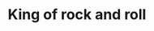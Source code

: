 ---
title: "King of rock and roll"
hashtag: "king-of-rock-and-roll"
layout: hashtag
tags:
  - Elvis Presley
  - Occupation
---